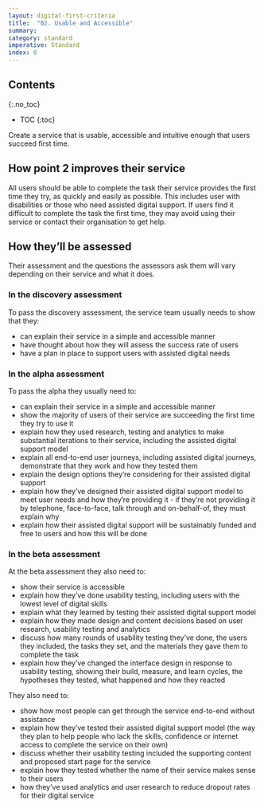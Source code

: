 ```yaml
---
layout: digital-first-criteria
title:  "02. Usable and Accessible"
summary:
category: standard
imperative: Standard
index: 0
---
```


## Contents
{:.no_toc}
* TOC
{:toc}
<!--TOC max3-->

Create a service that is usable, accessible and intuitive enough that users succeed first time.

## How point 2 improves their service

All users should be able to complete the task their service provides the first time they try, as quickly and easily as possible. This includes user with disabilities or those who need assisted digital support.
If users find it difficult to complete the task the first time, they may avoid using their service or contact their organisation to get help.

## How they’ll be assessed

Their assessment and the questions the assessors ask them will vary depending on their service and what it does.

### In the discovery assessment

To pass the discovery assessment, the service team usually needs to show that they:

* can explain their service in a simple and accessible manner
* have thought about how they will assess the success rate of users
* have a plan in place to support users with assisted digital needs

### In the alpha assessment

To pass the alpha they usually need to:
* can explain their service in a simple and accessible manner
* show the majority of users of their service are succeeding the first time they try to use it
* explain how they used research, testing and analytics to make substantial iterations to their service, including the assisted digital support model
* explain all end-to-end user journeys, including assisted digital journeys, demonstrate that they work and how they tested them
* explain the design options they’re considering for their assisted digital support
* explain how they’ve designed their assisted digital support model to meet user needs and how they’re providing it - if they’re not providing it by telephone, face-to-face, talk through and on-behalf-of, they must explain why
* explain how their assisted digital support will be sustainably funded and free to users and how this will be done

### In the beta assessment

At the beta assessment they also need to:

* show their service is accessible
* explain how they’ve done usability testing, including users with the lowest level of digital skills
* explain what they learned by testing their assisted digital support model
* explain how they made design and content decisions based on user research, usability testing and analytics
* discuss how many rounds of usability testing they’ve done, the users they included, the tasks they set, and the materials they gave them to complete the task
* explain how they’ve changed the interface design in response to usability testing, showing their build, measure, and learn cycles, the hypotheses they tested, what happened and how they reacted

They also need to:

* show how most people can get through the service end-to-end without assistance
* explain how they’ve tested their assisted digital support model (the way they plan to help people who lack the skills, confidence or internet access to complete the service on their own)
* discuss whether their usability testing included the supporting content and proposed start page for the service
* explain how they tested whether the name of their service makes sense to their users
* how they’ve used analytics and user research to reduce dropout rates for their digital service
